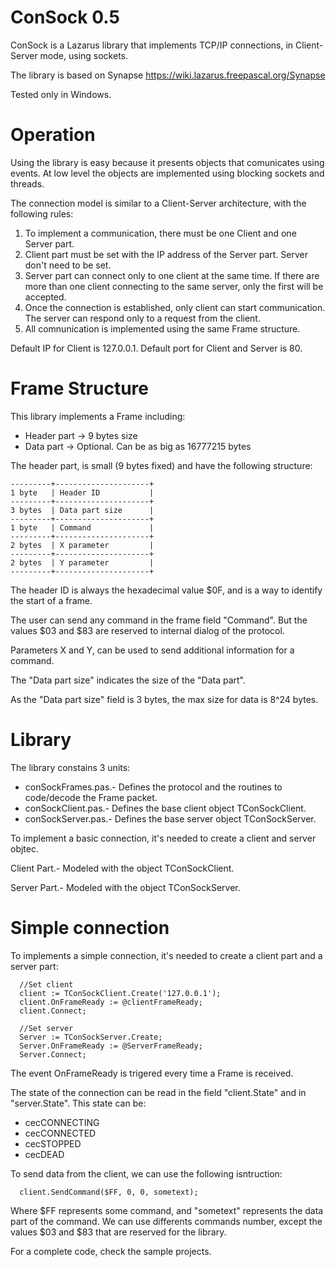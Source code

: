 ConSock 0.5
===========

ConSock is a Lazarus library that implements TCP/IP connections, in Client-Server mode, using sockets.

The library is based on Synapse https://wiki.lazarus.freepascal.org/Synapse

Tested only in Windows.

# Operation

Using the library is easy because it presents objects that comunicates using events. At low level the objects are implemented using blocking sockets and threads.

The connection model is similar to a Client-Server architecture, with the following rules:

1. To implement a communication, there must be one Client and one Server part.
2. Client part must be set with the IP address of the Server part. Server don't need to be set.
3. Server part can connect only to one client at the same time. If there are more than one client connecting to the same server, only the first will be accepted.
4. Once the connection is established, only client can start communication. The server can respond only to a request from the client.
5. All comnunication is implemented using the same Frame structure.

Default IP for Client is 127.0.0.1.
Default port for Client and Server is 80.

# Frame Structure

This library implements a Frame including:

* Header part -> 9 bytes size
* Data part -> Optional. Can be as big as 16777215 bytes

The header part, is small (9 bytes fixed) and have the following structure:

```
---------+---------------------+
1 byte   | Header ID           |
---------+---------------------+
3 bytes  | Data part size      | 
---------+---------------------+
1 byte   | Command             | 
---------+---------------------+
2 bytes  | X parameter         | 
---------+---------------------+
2 bytes  | Y parameter         | 
---------+---------------------+
```

The header ID is always the hexadecimal value $0F, and is a way to identify the start of a frame.

The user can send any command in the frame field "Command". But the values $03 and $83 are reserved to internal dialog of the protocol.

Parameters X and Y, can be used to send additional information for a command.

The "Data part size" indicates the size of the "Data part".

As the "Data part size" field is 3 bytes, the max size for data is 8^24 bytes.

# Library

The library constains 3 units:

* conSockFrames.pas.- Defines the protocol and the routines to code/decode the Frame packet.
* conSockClient.pas.- Defines the base client object TConSockClient.
* conSockServer.pas.- Defines the base server object TConSockServer.


To implement a basic connection, it's needed to create a client and server objtec.

Client Part.- Modeled with the object TConSockClient.

Server Part.- Modeled with the object TConSockServer.

# Simple connection

To implements a simple connection, it's needed to create a client part and a server part:

```
  //Set client
  client := TConSockClient.Create('127.0.0.1');
  client.OnFrameReady := @clientFrameReady;
  client.Connect;
  
  //Set server
  Server := TConSockServer.Create;
  Server.OnFrameReady := @ServerFrameReady;
  Server.Connect;
```

The event OnFrameReady is trigered every time a Frame is received.

The state of the connection can be read in the field "client.State" and in "server.State". This state can be:

* cecCONNECTING
* cecCONNECTED
* cecSTOPPED
* cecDEAD

To send data from the client, we can use the following isntruction:

```
  client.SendCommand($FF, 0, 0, sometext);
```
  
Where $FF represents some command, and "sometext" represents the data part of the command. We can use differents commands number, except the values $03 and $83 that are reserved for the library.
 
For a complete code, check the sample projects.